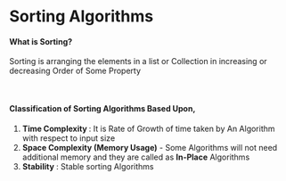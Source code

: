 <h1> Sorting Algorithms </h1>
<h4> What is Sorting?</h4>
<p>Sorting is arranging the elements in a list or Collection in increasing or decreasing Order of Some Property </P></br>
<h4>Classification of Sorting Algorithms Based Upon,</h4>
<ol>
  <li> <b> Time Complexity </b>: It is Rate of Growth of time taken by An Algorithm with respect to input size</li>
  <li><b> Space Complexity (Memory Usage)</b> - Some Algorithms will not need additional memory and they are called as <b>In-Place</b> Algorithms
  </li>
  <li> <b>Stability</b> : Stable sorting Algorithms  </li>
 </ol>
